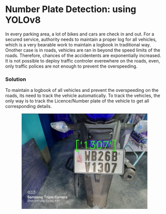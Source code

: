 
# **Number Plate Detection: using YOLOv8**

In every parking area, a lot of bikes and cars are check in and out. For a secured service, authority needs to maintain a proper log for all vehicles, which is a very bearable work to maintain a logbook in traditional way. Onother case is in roads, vehicles are ran in beyond the speed limits of the roads. Therefore, chances of the accidentents are exponentially increased. It is not possible to deploy traffic controler everewhere on the roads, even, only traffic polices are not enough to prevent the overspeeding. 

### Solution

To maintain a logbook of all vehicles and prevent the overspeeding on the roads, its need to track the vehicle automatically. To track the vehicles, the only way is to track the Licence/Number plate of the vehicle to get all corresponding details.

<p align="center"><img title="a title" width="400" alt="Sample Image" src="assets/img1.jpeg"></p>

<!-- ![Alt text](assets/img1.jpeg "a title") -->